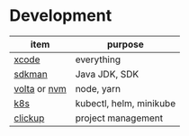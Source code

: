 # Development

| item                                    | purpose                 |
| --------------------------------------- | ----------------------- |
| [xcode](./xcode.md)                     | everything              |
| [sdkman](./java.md)                     | Java JDK, SDK           |
| [volta](./volta.md) or [nvm]('./nvm.md) | node, yarn              |
| [k8s](./k8s.md)                         | kubectl, helm, minikube |
| [clickup](./clickup.md)                 | project management      |
